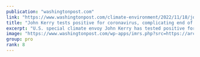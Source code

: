 ```yaml
---
publication: "washingtonpost.com"
link: "https://www.washingtonpost.com/climate-environment/2022/11/18/john-kerry-covid-cop27-climate/"
title: "John Kerry tests positive for coronavirus, complicating end of climate talks"
excerpt: "U.S. special climate envoy John Kerry has tested positive for coronavirus as COP27 nears its uncertain conclusion. "
image: "https://www.washingtonpost.com/wp-apps/imrs.php?src=https://arc-anglerfish-washpost-prod-washpost.s3.amazonaws.com/public/5XCRBSDHQEI63MEMHTRCEYDQLE.jpg&w=1440"
group: pro
rank: 8
---
```

